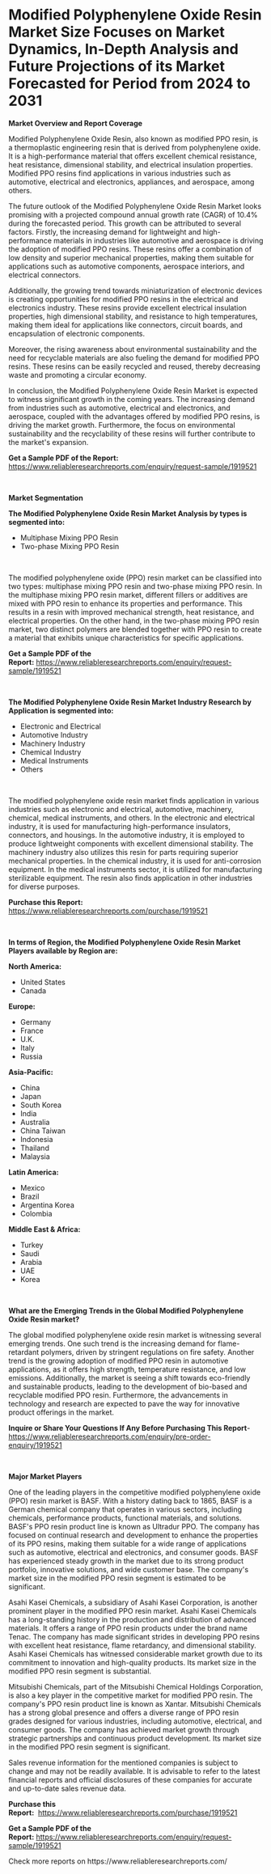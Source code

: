 <p><h1>Modified Polyphenylene Oxide Resin Market Size Focuses on Market Dynamics, In-Depth Analysis and Future Projections of its Market Forecasted for Period from 2024 to 2031</h1></p><p><strong>Market Overview and Report Coverage</strong></p>
<p><p>Modified Polyphenylene Oxide Resin, also known as modified PPO resin, is a thermoplastic engineering resin that is derived from polyphenylene oxide. It is a high-performance material that offers excellent chemical resistance, heat resistance, dimensional stability, and electrical insulation properties. Modified PPO resins find applications in various industries such as automotive, electrical and electronics, appliances, and aerospace, among others.</p><p>The future outlook of the Modified Polyphenylene Oxide Resin Market looks promising with a projected compound annual growth rate (CAGR) of 10.4% during the forecasted period. This growth can be attributed to several factors. Firstly, the increasing demand for lightweight and high-performance materials in industries like automotive and aerospace is driving the adoption of modified PPO resins. These resins offer a combination of low density and superior mechanical properties, making them suitable for applications such as automotive components, aerospace interiors, and electrical connectors.</p><p>Additionally, the growing trend towards miniaturization of electronic devices is creating opportunities for modified PPO resins in the electrical and electronics industry. These resins provide excellent electrical insulation properties, high dimensional stability, and resistance to high temperatures, making them ideal for applications like connectors, circuit boards, and encapsulation of electronic components.</p><p>Moreover, the rising awareness about environmental sustainability and the need for recyclable materials are also fueling the demand for modified PPO resins. These resins can be easily recycled and reused, thereby decreasing waste and promoting a circular economy.</p><p>In conclusion, the Modified Polyphenylene Oxide Resin Market is expected to witness significant growth in the coming years. The increasing demand from industries such as automotive, electrical and electronics, and aerospace, coupled with the advantages offered by modified PPO resins, is driving the market growth. Furthermore, the focus on environmental sustainability and the recyclability of these resins will further contribute to the market's expansion.</p></p>
<p><strong>Get a Sample PDF of the Report:</strong> <a href="https://www.reliableresearchreports.com/enquiry/request-sample/1919521">https://www.reliableresearchreports.com/enquiry/request-sample/1919521</a></p>
<p>&nbsp;</p>
<p><strong>Market Segmentation</strong></p>
<p><strong>The Modified Polyphenylene Oxide Resin Market Analysis by types is segmented into:</strong></p>
<p><ul><li>Multiphase Mixing PPO Resin</li><li>Two-phase Mixing PPO Resin</li></ul></p>
<p>&nbsp;</p>
<p><p>The modified polyphenylene oxide (PPO) resin market can be classified into two types: multiphase mixing PPO resin and two-phase mixing PPO resin. In the multiphase mixing PPO resin market, different fillers or additives are mixed with PPO resin to enhance its properties and performance. This results in a resin with improved mechanical strength, heat resistance, and electrical properties. On the other hand, in the two-phase mixing PPO resin market, two distinct polymers are blended together with PPO resin to create a material that exhibits unique characteristics for specific applications.</p></p>
<p><strong>Get a Sample PDF of the Report:</strong>&nbsp;<a href="https://www.reliableresearchreports.com/enquiry/request-sample/1919521">https://www.reliableresearchreports.com/enquiry/request-sample/1919521</a></p>
<p>&nbsp;</p>
<p><strong>The Modified Polyphenylene Oxide Resin Market Industry Research by Application is segmented into:</strong></p>
<p><ul><li>Electronic and Electrical</li><li>Automotive Industry</li><li>Machinery Industry</li><li>Chemical Industry</li><li>Medical Instruments</li><li>Others</li></ul></p>
<p>&nbsp;</p>
<p><p>The modified polyphenylene oxide resin market finds application in various industries such as electronic and electrical, automotive, machinery, chemical, medical instruments, and others. In the electronic and electrical industry, it is used for manufacturing high-performance insulators, connectors, and housings. In the automotive industry, it is employed to produce lightweight components with excellent dimensional stability. The machinery industry also utilizes this resin for parts requiring superior mechanical properties. In the chemical industry, it is used for anti-corrosion equipment. In the medical instruments sector, it is utilized for manufacturing sterilizable equipment. The resin also finds application in other industries for diverse purposes.</p></p>
<p><strong>Purchase this Report:</strong>&nbsp; <a href="https://www.reliableresearchreports.com/purchase/1919521">https://www.reliableresearchreports.com/purchase/1919521</a></p>
<p>&nbsp;</p>
<p><strong>In terms of Region, the Modified Polyphenylene Oxide Resin Market Players available by Region are:</strong></p>
<p>
    <p> <strong> North America: </strong>
        <ul>
            <li>United States</li>
            <li>Canada</li>
        </ul>
        </p> 
    <p> <strong> Europe: </strong>
        <ul>
            <li>Germany</li>
            <li>France</li>
            <li>U.K.</li>
            <li>Italy</li>
            <li>Russia</li>
        </ul>
        </p> 
    <p> <strong> Asia-Pacific: </strong>
        <ul>
            <li>China</li>
            <li>Japan</li>
            <li>South Korea</li>
            <li>India</li>
            <li>Australia</li>
            <li>China Taiwan</li>
            <li>Indonesia</li>
            <li>Thailand</li>
            <li>Malaysia</li>
        </ul>
        </p> 
    <p> <strong> Latin America: </strong>
        <ul>
            <li>Mexico</li>
            <li>Brazil</li>
            <li>Argentina Korea</li>
            <li>Colombia</li>
        </ul>
        </p> 
    <p> <strong> Middle East & Africa: </strong>
        <ul>
            <li>Turkey</li>
            <li>Saudi</li>
            <li>Arabia</li>
            <li>UAE</li>
            <li>Korea</li>
        </ul>
    </p>
    </p>
<p>&nbsp;</p>
<p><strong>What are the Emerging Trends in the Global Modified Polyphenylene Oxide Resin market?</strong></p>
<p><p>The global modified polyphenylene oxide resin market is witnessing several emerging trends. One such trend is the increasing demand for flame-retardant polymers, driven by stringent regulations on fire safety. Another trend is the growing adoption of modified PPO resin in automotive applications, as it offers high strength, temperature resistance, and low emissions. Additionally, the market is seeing a shift towards eco-friendly and sustainable products, leading to the development of bio-based and recyclable modified PPO resin. Furthermore, the advancements in technology and research are expected to pave the way for innovative product offerings in the market.</p></p>
<p><strong>Inquire or Share Your Questions If Any Before Purchasing This Report</strong>- <a href="https://www.reliableresearchreports.com/enquiry/pre-order-enquiry/1919521">https://www.reliableresearchreports.com/enquiry/pre-order-enquiry/1919521</a></p>
<p>&nbsp;</p>
<p><strong>Major Market Players</strong></p>
<p><p>One of the leading players in the competitive modified polyphenylene oxide (PPO) resin market is BASF. With a history dating back to 1865, BASF is a German chemical company that operates in various sectors, including chemicals, performance products, functional materials, and solutions. BASF's PPO resin product line is known as Ultradur PPO. The company has focused on continual research and development to enhance the properties of its PPO resins, making them suitable for a wide range of applications such as automotive, electrical and electronics, and consumer goods. BASF has experienced steady growth in the market due to its strong product portfolio, innovative solutions, and wide customer base. The company's market size in the modified PPO resin segment is estimated to be significant.</p><p>Asahi Kasei Chemicals, a subsidiary of Asahi Kasei Corporation, is another prominent player in the modified PPO resin market. Asahi Kasei Chemicals has a long-standing history in the production and distribution of advanced materials. It offers a range of PPO resin products under the brand name Tenac. The company has made significant strides in developing PPO resins with excellent heat resistance, flame retardancy, and dimensional stability. Asahi Kasei Chemicals has witnessed considerable market growth due to its commitment to innovation and high-quality products. Its market size in the modified PPO resin segment is substantial.</p><p>Mitsubishi Chemicals, part of the Mitsubishi Chemical Holdings Corporation, is also a key player in the competitive market for modified PPO resin. The company's PPO resin product line is known as Xantar. Mitsubishi Chemicals has a strong global presence and offers a diverse range of PPO resin grades designed for various industries, including automotive, electrical, and consumer goods. The company has achieved market growth through strategic partnerships and continuous product development. Its market size in the modified PPO resin segment is significant.</p><p>Sales revenue information for the mentioned companies is subject to change and may not be readily available. It is advisable to refer to the latest financial reports and official disclosures of these companies for accurate and up-to-date sales revenue data.</p></p>
<p><strong>Purchase this Report:</strong>&nbsp;&nbsp;<a href="https://www.reliableresearchreports.com/purchase/1919521">https://www.reliableresearchreports.com/purchase/1919521</a></p>
<p></p>
<p><strong>Get a Sample PDF of the Report:</strong>&nbsp;<a href="https://www.reliableresearchreports.com/enquiry/request-sample/1919521">https://www.reliableresearchreports.com/enquiry/request-sample/1919521</a></p>
<p>Check more reports on https://www.reliableresearchreports.com/</p>